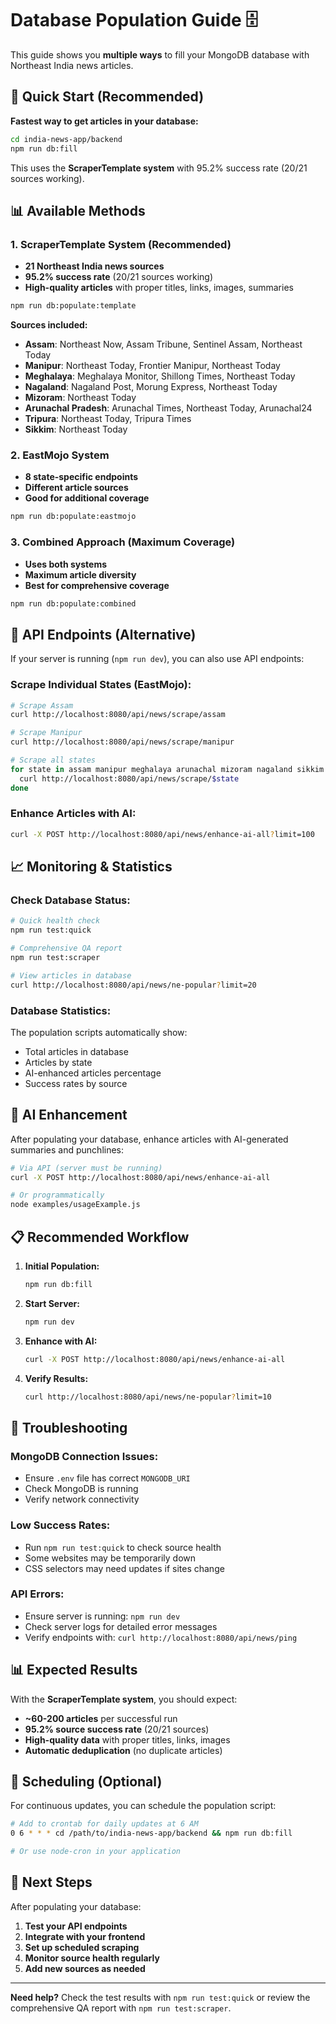 # Database Population Guide 🗄️

This guide shows you **multiple ways** to fill your MongoDB database with Northeast India news articles.

## 🚀 Quick Start (Recommended)

**Fastest way to get articles in your database:**

```bash
cd india-news-app/backend
npm run db:fill
```

This uses the **ScraperTemplate system** with 95.2% success rate (20/21 sources working).

## 📊 Available Methods

### 1. **ScraperTemplate System** (Recommended)

- **21 Northeast India news sources**
- **95.2% success rate** (20/21 sources working)
- **High-quality articles** with proper titles, links, images, summaries

```bash
npm run db:populate:template
```

**Sources included:**

- **Assam**: Northeast Now, Assam Tribune, Sentinel Assam, Northeast Today
- **Manipur**: Northeast Today, Frontier Manipur, Northeast Today
- **Meghalaya**: Meghalaya Monitor, Shillong Times, Northeast Today
- **Nagaland**: Nagaland Post, Morung Express, Northeast Today
- **Mizoram**: Northeast Today
- **Arunachal Pradesh**: Arunachal Times, Northeast Today, Arunachal24
- **Tripura**: Northeast Today, Tripura Times
- **Sikkim**: Northeast Today

### 2. **EastMojo System**

- **8 state-specific endpoints**
- **Different article sources**
- **Good for additional coverage**

```bash
npm run db:populate:eastmojo
```

### 3. **Combined Approach** (Maximum Coverage)

- **Uses both systems**
- **Maximum article diversity**
- **Best for comprehensive coverage**

```bash
npm run db:populate:combined
```

## 🔄 API Endpoints (Alternative)

If your server is running (`npm run dev`), you can also use API endpoints:

### Scrape Individual States (EastMojo):

```bash
# Scrape Assam
curl http://localhost:8080/api/news/scrape/assam

# Scrape Manipur
curl http://localhost:8080/api/news/scrape/manipur

# Scrape all states
for state in assam manipur meghalaya arunachal mizoram nagaland sikkim tripura; do
  curl http://localhost:8080/api/news/scrape/$state
done
```

### Enhance Articles with AI:

```bash
curl -X POST http://localhost:8080/api/news/enhance-ai-all?limit=100
```

## 📈 Monitoring & Statistics

### Check Database Status:

```bash
# Quick health check
npm run test:quick

# Comprehensive QA report
npm run test:scraper

# View articles in database
curl http://localhost:8080/api/news/ne-popular?limit=20
```

### Database Statistics:

The population scripts automatically show:

- Total articles in database
- Articles by state
- AI-enhanced articles percentage
- Success rates by source

## 🤖 AI Enhancement

After populating your database, enhance articles with AI-generated summaries and punchlines:

```bash
# Via API (server must be running)
curl -X POST http://localhost:8080/api/news/enhance-ai-all

# Or programmatically
node examples/usageExample.js
```

## 📋 Recommended Workflow

1. **Initial Population:**

   ```bash
   npm run db:fill
   ```

2. **Start Server:**

   ```bash
   npm run dev
   ```

3. **Enhance with AI:**

   ```bash
   curl -X POST http://localhost:8080/api/news/enhance-ai-all
   ```

4. **Verify Results:**
   ```bash
   curl http://localhost:8080/api/news/ne-popular?limit=10
   ```

## 🔧 Troubleshooting

### MongoDB Connection Issues:

- Ensure `.env` file has correct `MONGODB_URI`
- Check MongoDB is running
- Verify network connectivity

### Low Success Rates:

- Run `npm run test:quick` to check source health
- Some websites may be temporarily down
- CSS selectors may need updates if sites change

### API Errors:

- Ensure server is running: `npm run dev`
- Check server logs for detailed error messages
- Verify endpoints with: `curl http://localhost:8080/api/news/ping`

## 📊 Expected Results

With the **ScraperTemplate system**, you should expect:

- **~60-200 articles** per successful run
- **95.2% source success rate** (20/21 sources)
- **High-quality data** with proper titles, links, images
- **Automatic deduplication** (no duplicate articles)

## 🔄 Scheduling (Optional)

For continuous updates, you can schedule the population script:

```bash
# Add to crontab for daily updates at 6 AM
0 6 * * * cd /path/to/india-news-app/backend && npm run db:fill

# Or use node-cron in your application
```

## 🎯 Next Steps

After populating your database:

1. **Test your API endpoints**
2. **Integrate with your frontend**
3. **Set up scheduled scraping**
4. **Monitor source health regularly**
5. **Add new sources as needed**

---

**Need help?** Check the test results with `npm run test:quick` or review the comprehensive QA report with `npm run test:scraper`.
